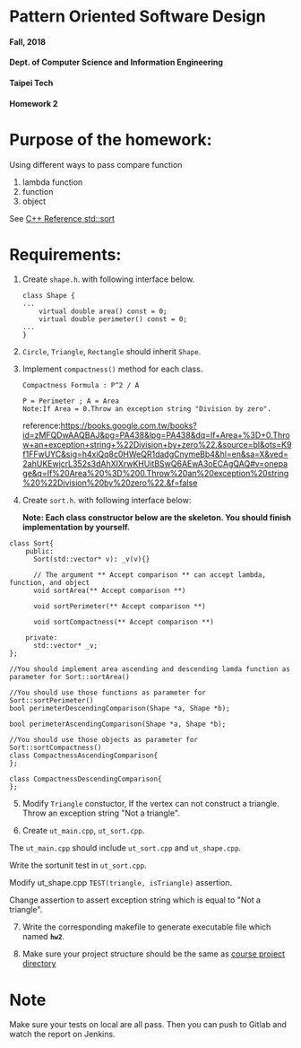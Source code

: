 # Pattern Oriented Software Design
#### Fall, 2018
#### Dept. of Computer Science and Information Engineering
#### Taipei Tech

#### Homework 2

# Purpose of the homework:
  Using different ways to pass compare function
  1. lambda function
  2. function
  3. object

  See [C++ Reference std::sort](http://www.cplusplus.com/reference/algorithm/sort/ "std::Sort")
# Requirements:
 1. Create `shape.h`. with following interface below.

        class Shape {
        ...
            virtual double area() const = 0;
            virtual double perimeter() const = 0;
        ...
        }
 2. `Circle`, `Triangle`, `Rectangle` should inherit `Shape`.

 3. Implement `compactness()` method for each class.

        Compactness Formula : P^2 / A

        P = Perimeter ; A = Area
        Note:If Area = 0.Throw an exception string "Division by zero".

       reference:https://books.google.com.tw/books?id=zMFQDwAAQBAJ&pg=PA438&lpg=PA438&dq=If+Area+%3D+0.Throw+an+exception+string+%22Division+by+zero%22.&source=bl&ots=K9f1FFwUYC&sig=h4xiQq8c0HWeQR1dadgCnymeBb4&hl=en&sa=X&ved=2ahUKEwjcrL352s3dAhXIXrwKHUitBSwQ6AEwA3oECAgQAQ#v=onepage&q=If%20Area%20%3D%200.Throw%20an%20exception%20string%20%22Division%20by%20zero%22.&f=false

 4. Create `sort.h`. with following interface below:

    **Note: Each class constructor below are the skeleton. You should finish implementation by yourself.**

```
class Sort{
    public:
      Sort(std::vector* v): _v(v){}

      // The argument ** Accept comparison ** can accept lambda, function, and object
      void sortArea(** Accept comparison **)

      void sortPerimeter(** Accept comparison **)

      void sortCompactness(** Accept comparison **)

    private:
      std::vector* _v;
};

//You should implement area ascending and descending lamda function as parameter for Sort::sortArea()

//You should use those functions as parameter for Sort::sortPerimeter()
bool perimeterDescendingComparison(Shape *a, Shape *b);

bool perimeterAscendingComparison(Shape *a, Shape *b);

//You should use those objects as parameter for Sort::sortCompactness()
class CompactnessAscendingComparison{
};

class CompactnessDescendingComparison{
};
```

5. Modify `Triangle` constuctor, If the vertex can not construct a triangle. Throw an exception string  "Not a triangle".

6. Create `ut_main.cpp`, `ut_sort.cpp`.

The `ut_main.cpp` should include `ut_sort.cpp` and  `ut_shape.cpp`.

Write the sortunit  test in `ut_sort.cpp`.

Modify ut_shape.cpp `TEST(triangle, isTriangle)` assertion.

Change assertion to assert exception string which is equal to "Not a triangle".

7. Write the corresponding makefile to generate executable file which named **`hw2`**.

8. Make sure your project structure should be the same as [course project directory](https://ssl-gitlab.csie.ntut.edu.tw/yccheng/posd2018f "yccheng/posd2018f")


# Note
Make sure your tests on local are all pass. Then you can push to Gitlab and watch the report on Jenkins.
